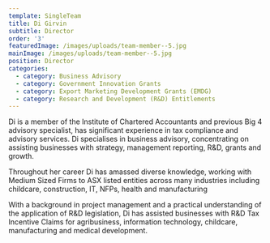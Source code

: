 ```yaml
---
template: SingleTeam
title: Di Girvin
subtitle: Director
order: '3'
featuredImage: /images/uploads/team-member--5.jpg
mainImage: /images/uploads/team-member--5.jpg
position: Director
categories:
  - category: Business Advisory
  - category: Government Innovation Grants
  - category: Export Marketing Development Grants (EMDG)
  - category: Research and Development (R&D) Entitlements
---
```

Di is a member of the Institute of Chartered Accountants and previous Big 4 advisory specialist, has significant experience in tax compliance and advisory services. Di specialises in business advisory, concentrating on assisting businesses with strategy, management reporting, R&D, grants and growth.

Throughout her career Di has amassed diverse knowledge, working with Medium Sized Firms to ASX listed entities across many industries including childcare, construction, IT, NFPs, health and manufacturing

With a background in project management and a practical understanding of the application of R&D legislation, Di has assisted businesses with R&D Tax Incentive Claims for agribusiness, information technology, childcare, manufacturing and medical development.
